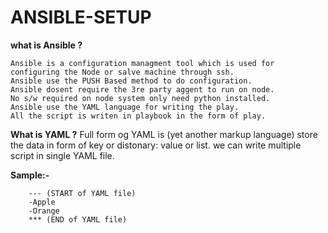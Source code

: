 # ANSIBLE-SETUP
**what is Ansible ?**

	Ansible is a configuration managment tool which is used for configuring the Node or salve machine through ssh.
	Ansible use the PUSH Based method to do configuration.
	Ansible dosent require the 3re party aggent to run on node.
	No s/w required on node system only need python installed.
	Ansible use the YAML language for writing the play.
	All the script is writen in playbook in the form of play.

**What is YAML ?**
		Full form og YAML is (yet another markup language) store the data in form of key or distonary: value or list.
		we can write multiple script in single YAML file.
		
		
**Sample:-**
		
		--- (START of YAML file)			
		-Apple
		-Orange
		*** (END of YAML file)

						
		